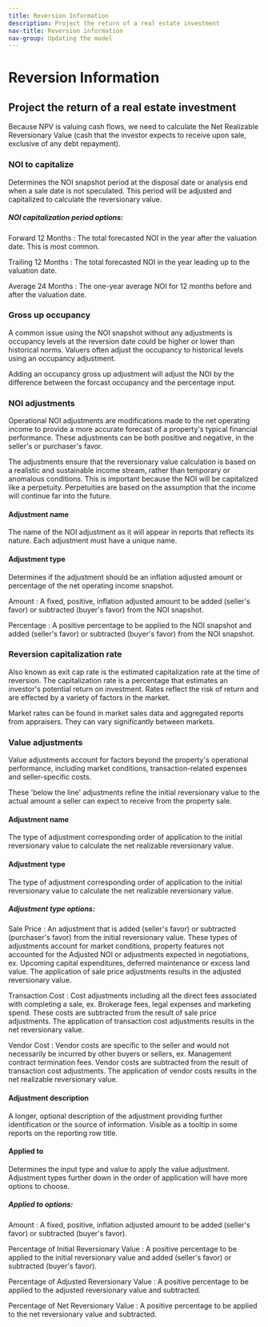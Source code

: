 ```yaml
---
title: Reversion Information
description: Project the return of a real estate investment
nav-title: Reversion information
nav-group: Updating the model
---
```


# Reversion Information

## Project the return of a real estate investment

Because NPV is valuing cash flows, we need to calculate the Net
Realizable Reversionary Value (cash that the investor expects to
receive upon sale, exclusive of any debt repayment).

### NOI to capitalize

Determines the NOI snapshot period at the disposal date or analysis end when a
sale date is not speculated. This period will be adjusted and capitalized to
calculate the reversionary value.

##### NOI capitalization period options:

Forward 12 Months
:   The total forecasted NOI in the year after the valuation date. This is most
    common.

Trailing 12 Months
:   The total forecasted NOI in the year leading up to the valuation date.

Average 24 Months
:   The one-year average NOI for 12 months before and after the valuation date.


### Gross up occupancy

A common issue using the NOI snapshot without any adjustments is occupancy
levels at the reversion date could be higher or lower than historical norms.
Valuers often adjust the occupancy to historical levels using an occupancy
adjustment.

Adding an occupancy gross up adjustment will adjust the NOI by the difference
between the forcast occupancy and the percentage input.


### NOI adjustments

Operational NOI adjustments are modifications made to the net operating income
to provide a more accurate forecast of a property's typical financial
performance. These adjustments can be both positive and negative, in the
seller's or purchaser's favor.

The adjustments ensure that the reversionary value calculation is based on a
realistic and sustainable income stream, rather than temporary or anomalous
conditions. This is important because the NOI will be capitalized like a
perpetuity. Perpetuities are based on the assumption that the income will
continue far into the future.


#### Adjustment name

The name of the NOI adjustment as it will appear in reports that
reflects its nature. Each adjustment must have a unique name.


#### Adjustment type

Determines if the adjustment should be an inflation adjusted amount or
percentage of the net operating income snapshot.

Amount
:   A fixed, positive, inflation adjusted amount to be added (seller's favor) or
    subtracted (buyer's favor) from the NOI snapshot.

Percentage
:   A positive percentage to be applied to the NOI snapshot and added
    (seller's favor) or subtracted (buyer's favor) from the NOI snapshot.


### Reversion capitalization rate

Also known as exit cap rate is the estimated capitalization rate at the
time of reversion. The capitalization rate is a percentage that estimates
an investor's potential return on investment. Rates reflect the risk of
return and are effected by a variety of factors in the market.

Market rates can be found in market sales data and aggregated reports
from appraisers. They can vary significantly between markets.


### Value adjustments

Value adjustments account for factors beyond the property's operational
performance, including market conditions, transaction-related expenses and
seller-specific costs.

These 'below the line' adjustments refine the initial reversionary value to the
actual amount a seller can expect to receive from the property sale.


#### Adjustment name

The type of adjustment corresponding order of application to the initial
reversionary value to calculate the net realizable reversionary value.


#### Adjustment type

The type of adjustment corresponding order of application to the initial
reversionary value to calculate the net realizable reversionary value.

##### Adjustment type options:

Sale Price
:   An adjustment that is added (seller's favor) or subtracted (purchaser's
    favor) from the initial reversionary value. These types of adjustments
    account for market conditions, property features not accounted for the
    Adjusted NOI or adjustments expected in negotiations, ex. Upcoming capital
    expenditures, deferred maintenance or excess land value. The application of
    sale price adjustments results in the adjusted reversionary value.

Transaction Cost
:   Cost adjustments including all the direct fees associated with completing a
    sale, ex. Brokerage fees, legal expenses and marketing spend. These costs
    are subtracted from the result of sale price adjustments. The application of
    transaction cost adjustments results in the net reversionary value.

Vendor Cost
:   Vendor costs are specific to the seller and would not necessarily be
    incurred by other buyers or sellers, ex. Management contract termination
    fees. Vendor costs are subtracted from the result of transaction cost
    adjustments. The application of vendor costs results in the net realizable
    reversionary value.


#### Adjustment description

A longer, optional description of the adjustment providing further
identification or the source of information. Visible as a tooltip in some
reports on the reporting row title.


#### Applied to

Determines the input type and value to apply the value adjustment.
Adjustment types further down in the order of application will have more
options to choose.

##### Applied to options:

Amount
:   A fixed, positive, inflation adjusted amount to be added (seller's favor) or
    subtracted (buyer's favor).

Percentage of Initial Reversionary Value
:   A positive percentage to be applied to the initial reversionary value
    and added (seller's favor) or subtracted (buyer's favor).

Percentage of Adjusted Reversionary Value
:   A positive percentage to be applied to the adjusted reversionary
    value and subtracted.

Percentage of Net Reversionary Value
:   A positive percentage to be applied to the net reversionary value and
    subtracted.
